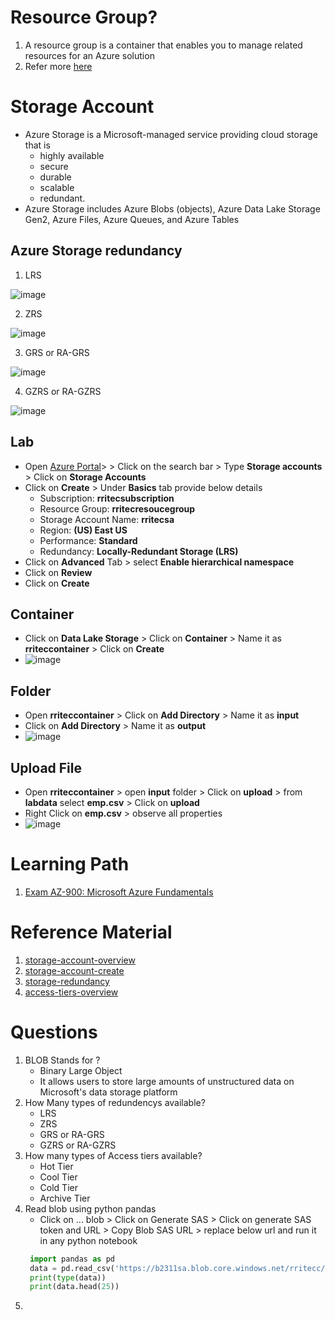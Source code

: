 # Resource Group?
1. A resource group is a container that enables you to manage related resources for an Azure solution
2. Refer more [here](https://learn.microsoft.com/en-us/azure/azure-resource-manager/management/overview#resource-groups)
# Storage Account
  - Azure Storage is a Microsoft-managed service providing cloud storage that is 
      - highly available
      - secure
      - durable
      - scalable
      - redundant. 
  - Azure Storage includes Azure Blobs (objects), Azure Data Lake Storage Gen2, Azure Files, Azure Queues, and Azure Tables
## Azure Storage redundancy
1. LRS

![image](https://github.com/user-attachments/assets/77a9084b-acf8-404e-a81b-98fb08fd25ec)

2. ZRS

![image](https://github.com/user-attachments/assets/d1196b2b-717d-4045-a7ef-cf1f8662857e)

3. GRS or RA-GRS

![image](https://github.com/user-attachments/assets/20d4a895-478e-48ba-8685-342f1c099d98)

4. GZRS or RA-GZRS

![image](https://github.com/user-attachments/assets/50d417c0-bf98-4961-a3c7-04e6b855652b)



## Lab
  - Open [Azure Portal](https://portal.azure.com/)> > Click on the search bar > Type **Storage accounts** > Click on **Storage Accounts**
  - Click on **Create** > Under **Basics** tab provide below details
      - Subscription: **rritecsubscription**
      - Resource Group: **rritecresoucegroup**
      - Storage Account Name: **rritecsa**
      - Region: **(US) East US**
      - Performance: **Standard**
      - Redundancy: **Locally-Redundant Storage (LRS)**
  - Click on **Advanced** Tab > select **Enable hierarchical namespace**
  - Click on **Review**
  - Click on **Create**
## Container
  - Click on **Data Lake Storage** > Click on **Container** > Name it as **rriteccontainer** > Click on **Create**
  - ![image](https://user-images.githubusercontent.com/20516321/209080454-923c3672-5e86-4abb-a877-a85f5f43f26d.png)
## Folder
  - Open **rriteccontainer** > Click on **Add Directory** > Name it as **input**
  - Click on **Add Directory** > Name it as **output**
  - ![image](https://user-images.githubusercontent.com/20516321/209080956-412e8fa4-eef5-43f7-86b3-58cbc199ae78.png)

## Upload File

  - Open **rriteccontainer** > open **input** folder > Click on **upload** > from **labdata** select **emp.csv** > Click on **upload**
  - Right Click on **emp.csv** > observe all properties
  - ![image](https://user-images.githubusercontent.com/20516321/209083873-83ee8400-13d9-497a-8772-95e3ff065fa3.png)

# Learning Path

1. [Exam AZ-900: Microsoft Azure Fundamentals](https://learn.microsoft.com/en-in/credentials/certifications/exams/az-900/)

# Reference Material

1. [storage-account-overview](https://learn.microsoft.com/en-us/azure/storage/common/storage-account-overview)
2. [storage-account-create](https://learn.microsoft.com/en-us/azure/storage/common/storage-account-create?tabs=azure-portal)
3. [storage-redundancy](https://learn.microsoft.com/en-us/azure/storage/common/storage-redundancy)
4. [access-tiers-overview](https://learn.microsoft.com/en-us/azure/storage/blobs/access-tiers-overview)

# Questions

1. BLOB Stands for ?
    - Binary Large Object
    - It allows users to store large amounts of unstructured data on Microsoft's data storage platform
2. How Many types of redundencys available?
    - LRS
    - ZRS
    - GRS or RA-GRS
    - GZRS or RA-GZRS
3. How many types of Access tiers available?
    - Hot Tier
    - Cool Tier
    - Cold Tier
    - Archive Tier
4. Read blob using python pandas
    - Click on ... blob > Click on Generate SAS > Click on generate SAS token and URL > Copy Blob SAS URL > replace below url and run it in any python notebook
   ```python
    import pandas as pd
    data = pd.read_csv('https://b2311sa.blob.core.windows.net/rritecc/input/emp.csv?sp=r&st=2023-11-07T05:51:14Z&se=2023-11-07T13:51:14Z&sv=2022-11-02&sr=b&sig=dqNiY2dV%2B2FiMTMk5ffDNjjm341clAcM7iMYi8D0UVI%3D')
    print(type(data))
    print(data.head(25))
   ```
6. 
